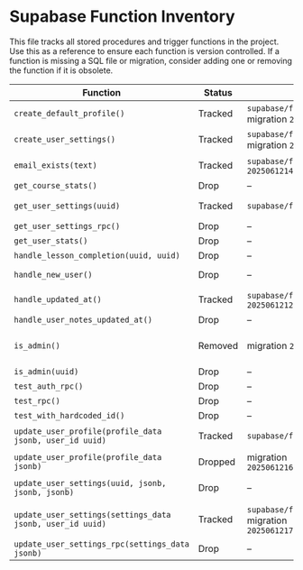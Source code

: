 # Supabase Function Inventory

This file tracks all stored procedures and trigger functions in the project. Use this as a reference to ensure each function is version controlled. If a function is missing a SQL file or migration, consider adding one or removing the function if it is obsolete.

| Function | Status | Location | Notes |
| --- | --- | --- | --- |
| `create_default_profile()` | Tracked | `supabase/functions/create_default_profile.sql` and migration `20250612115418_light_cell.sql` | Trigger for new users |
| `create_user_settings()` | Tracked | `supabase/functions/create_user_settings.sql` and migration `20250612115418_light_cell.sql` | Trigger for profile creation |
| `email_exists(text)` | Tracked | `supabase/functions/email_exists.sql` and migration `20250612144325_email_exists.sql` | Helper to check if email exists |
| `get_course_stats()` | Drop | – | Not referenced in code |
| `get_user_settings(uuid)` | Tracked | `supabase/functions/get_user_settings.sql` | Returns settings for a user |
| `get_user_settings_rpc()` | Drop | – | Deprecated |
| `get_user_stats()` | Drop | – | Not referenced in code |
| `handle_lesson_completion(uuid, uuid)` | Drop | – | Unused |
| `handle_new_user()` | Drop | – | Replaced by `create_default_profile()` |
| `handle_updated_at()` | Tracked | `supabase/functions/handle_updated_at.sql` and migration `20250612120816_young_heart.sql` | Generic updated_at trigger |
| `handle_user_notes_updated_at()` | Drop | – | Not implemented |
| `is_admin()` | Removed | migration `20250612161000_policy_cleanup_admin.sql` | Policies now check `profiles.is_admin`; see migration for details |
| `is_admin(uuid)` | Drop | – | Unused |
| `test_auth_rpc()` | Drop | – | Development helper |
| `test_rpc()` | Drop | – | Development helper |
| `test_with_hardcoded_id()` | Drop | – | Development helper |
| `update_user_profile(profile_data jsonb, user_id uuid)` | Tracked | `supabase/functions/update_user_profile.sql` | Main profile update function |
| `update_user_profile(profile_data jsonb)` | Dropped | migration `20250612160000_drop_legacy_update_user_profile.sql` | Legacy version, should not exist |
| `update_user_settings(uuid, jsonb, jsonb, jsonb)` | Drop | – | Alternative signature not used |
| `update_user_settings(settings_data jsonb, user_id uuid)` | Tracked | `supabase/functions/update_user_settings.sql` and migration `20250612170000_fix_update_user_settings_primary_key.sql` | Main settings update function (primary key on `user_id`) |
| `update_user_settings_rpc(settings_data jsonb)` | Drop | – | Deprecated |
